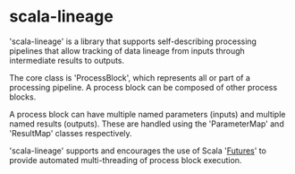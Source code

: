 scala-lineage
=============

'scala-lineage' is a library that supports self-describing processing pipelines that allow tracking of data lineage
from inputs through intermediate results to outputs.

The core class is 'ProcessBlock', which represents all or part of a processing pipeline.  A process block can be
composed of other process blocks.

A process block can have multiple named parameters (inputs) and multiple named results (outputs).  These are handled
using the 'ParameterMap' and 'ResultMap' classes respectively.

'scala-lineage' supports and encourages the use of Scala
'[Futures](http://www.scala-lang.org/api/current/index.html#scala.concurrent.Future)' to provide automated
multi-threading of process block execution.